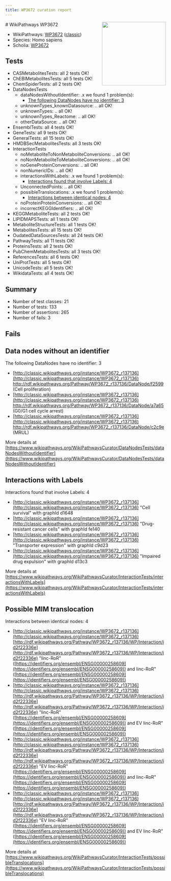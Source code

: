 ```yaml
---
title: WP3672 curation report
---
```


<img style="float: right; width: 200px" src="https://upload.wikimedia.org/wikipedia/commons/thumb/8/83/Wplogo_with_text_500.png/640px-Wplogo_with_text_500.png" />
# WikiPathways WP3672

* WikiPathways: [WP3672](https://wikipathways.org/pathways/WP3672) ([classic](https://classic.wikipathways.org/instance/WP3672))
* Species: Homo sapiens
* Scholia: [WP3672](https://scholia.toolforge.org/wikipathways/WP3672)
## Tests
* CASMetabolitesTests: all 2 tests OK!
* ChEBIMetabolitesTests: all 5 tests OK!
* ChemSpiderTests: all 2 tests OK!
* DataNodesTests
    * dataNodesWithoutIdentifier: .x we found 1 problem(s):
        * [The following DataNodes have no identifier: 3](#d2d32fa2)
    * unknownTypes_knownDatasource: .. all OK!
    * unknownTypes: .. all OK!
    * unknownTypes_Reactome: .. all OK!
    * otherDataSource: .. all OK!
* EnsemblTests: all 4 tests OK!
* GeneTests: all 9 tests OK!
* GeneralTests: all 15 tests OK!
* HMDBSecMetabolitesTests: all 3 tests OK!
* InteractionTests
    * noMetaboliteToNonMetaboliteConversions: .. all OK!
    * noNonMetaboliteToMetaboliteConversions: .. all OK!
    * noGeneProteinConversions: .. all OK!
    * nonNumericIDs: .. all OK!
    * interactionsWithLabels: .x we found 1 problem(s):
        * [Interactions found that involve Labels: 4](#630d267b)
    * UnconnectedPoints: .. all OK!
    * possibleTranslocations: .x we found 1 problem(s):
        * [Interactions between identical nodes: 4](#1c118209)
    * noProteinProteinConversions: .. all OK!
    * incorrectKEGGIdentifiers: .. all OK!
* KEGGMetaboliteTests: all 2 tests OK!
* LIPIDMAPSTests: all 1 tests OK!
* MetaboliteStructureTests: all 1 tests OK!
* MetabolitesTests: all 15 tests OK!
* OudatedDataSourcesTests: all 24 tests OK!
* PathwayTests: all 11 tests OK!
* ProteinsTests: all 2 tests OK!
* PubChemMetabolitesTests: all 3 tests OK!
* ReferencesTests: all 6 tests OK!
* UniProtTests: all 5 tests OK!
* UnicodeTests: all 5 tests OK!
* WikidataTests: all 4 tests OK!


## Summary

* Number of test classes: 21
* Number of tests: 133
* Number of assertions: 265
* Number of fails: 3

## Fails

<a name="d2d32fa2" />

## Data nodes without an identifier

The following DataNodes have no identifier: 3

* [http://classic.wikipathways.org/instance/WP3672_r137136](http://classic.wikipathways.org/instance/WP3672_r137136) http://rdf.wikipathways.org/Pathway/WP3672_r137136/DataNode/f2599 (Cell proliferation)
* [http://classic.wikipathways.org/instance/WP3672_r137136](http://classic.wikipathways.org/instance/WP3672_r137136) http://rdf.wikipathways.org/Pathway/WP3672_r137136/DataNode/a7a65 (G0/G1 cell cycle arrest)
* [http://classic.wikipathways.org/instance/WP3672_r137136](http://classic.wikipathways.org/instance/WP3672_r137136) http://rdf.wikipathways.org/Pathway/WP3672_r137136/DataNode/c2c9e (MRUL)


More details at [https://www.wikipathways.org/WikiPathwaysCurator/DataNodesTests/dataNodesWithoutIdentifier](https://www.wikipathways.org/WikiPathwaysCurator/DataNodesTests/dataNodesWithoutIdentifier)

<a name="630d267b" />

## Interactions with Labels

Interactions found that involve Labels: 4

* [http://classic.wikipathways.org/instance/WP3672_r137136](http://classic.wikipathways.org/instance/WP3672_r137136) "Cell survival" with graphId d1648
* [http://classic.wikipathways.org/instance/WP3672_r137136](http://classic.wikipathways.org/instance/WP3672_r137136) "Drug-resistant
cancer cells" with graphId fe140
* [http://classic.wikipathways.org/instance/WP3672_r137136](http://classic.wikipathways.org/instance/WP3672_r137136) "Transporter
expression" with graphId c9d23
* [http://classic.wikipathways.org/instance/WP3672_r137136](http://classic.wikipathways.org/instance/WP3672_r137136) "Impaired 
drug 
expulsion" with graphId d13c3


More details at [https://www.wikipathways.org/WikiPathwaysCurator/InteractionTests/interactionsWithLabels](https://www.wikipathways.org/WikiPathwaysCurator/InteractionTests/interactionsWithLabels)

<a name="1c118209" />

## Possible MIM translocation

Interactions between identical nodes: 4

* [http://classic.wikipathways.org/instance/WP3672_r137136](http://classic.wikipathways.org/instance/WP3672_r137136) [http://rdf.wikipathways.org/Pathway/WP3672_r137136/WP/Interaction/id2f22336e](http://rdf.wikipathways.org/Pathway/WP3672_r137136/WP/Interaction/id2f22336e) "linc-RoR" ([https://identifiers.org/ensembl/ENSG00000258609](https://identifiers.org/ensembl/ENSG00000258609)) and 
linc-RoR" ([https://identifiers.org/ensembl/ENSG00000258609](https://identifiers.org/ensembl/ENSG00000258609))
* [http://classic.wikipathways.org/instance/WP3672_r137136](http://classic.wikipathways.org/instance/WP3672_r137136) [http://rdf.wikipathways.org/Pathway/WP3672_r137136/WP/Interaction/id2f22336e](http://rdf.wikipathways.org/Pathway/WP3672_r137136/WP/Interaction/id2f22336e) "linc-RoR" ([https://identifiers.org/ensembl/ENSG00000258609](https://identifiers.org/ensembl/ENSG00000258609)) and 
EV linc-RoR" ([https://identifiers.org/ensembl/ENSG00000258609](https://identifiers.org/ensembl/ENSG00000258609))
* [http://classic.wikipathways.org/instance/WP3672_r137136](http://classic.wikipathways.org/instance/WP3672_r137136) [http://rdf.wikipathways.org/Pathway/WP3672_r137136/WP/Interaction/id2f22336e](http://rdf.wikipathways.org/Pathway/WP3672_r137136/WP/Interaction/id2f22336e) "EV linc-RoR" ([https://identifiers.org/ensembl/ENSG00000258609](https://identifiers.org/ensembl/ENSG00000258609)) and 
linc-RoR" ([https://identifiers.org/ensembl/ENSG00000258609](https://identifiers.org/ensembl/ENSG00000258609))
* [http://classic.wikipathways.org/instance/WP3672_r137136](http://classic.wikipathways.org/instance/WP3672_r137136) [http://rdf.wikipathways.org/Pathway/WP3672_r137136/WP/Interaction/id2f22336e](http://rdf.wikipathways.org/Pathway/WP3672_r137136/WP/Interaction/id2f22336e) "EV linc-RoR" ([https://identifiers.org/ensembl/ENSG00000258609](https://identifiers.org/ensembl/ENSG00000258609)) and 
EV linc-RoR" ([https://identifiers.org/ensembl/ENSG00000258609](https://identifiers.org/ensembl/ENSG00000258609))


More details at [https://www.wikipathways.org/WikiPathwaysCurator/InteractionTests/possibleTranslocations](https://www.wikipathways.org/WikiPathwaysCurator/InteractionTests/possibleTranslocations)

